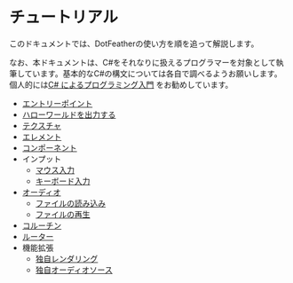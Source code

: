 # チュートリアル

このドキュメントでは、DotFeatherの使い方を順を追って解説します。

なお、本ドキュメントは、C#をそれなりに扱えるプログラマーを対象として執筆しています。基本的なC#の構文については各自で調べるようお願いします。個人的には[C# によるプログラミング入門](https://ufcpp.net/study/csharp/) をお勧めしています。


- [エントリーポイント](entry.md)
- [ハローワールドを出力する](hello.md)
- [テクスチャ](texture.md)
- [エレメント](elements/index.md)
- [コンポーネント](component.md)
- インプット
	- [マウス入力](input/mouse.md)
	- [キーボード入力](input/keyboard.md)
- [オーディオ](audio.md)
	- [ファイルの読み込み](audio/load.md)
	- [ファイルの再生](audio/play.md)
- [コルーチン](coroutine.md)
- [ルーター](router.md)
- 機能拡張
	- [独自レンダリング](plugin/render.md)
	- [独自オーディオソース](plugin/audiosource.md)

<!--
- 公式プラグイン (執筆中)
	- DotFeather.UI
	- DotFeather.Management
	- DotFeather.UI.Mvvm
-->
